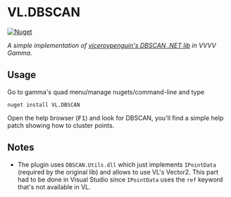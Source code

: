 # VL.DBSCAN

[![Nuget](https://img.shields.io/nuget/v/VL.DBSCAN?style=flat-square)](https://www.nuget.org/packages/VL.DBSCAN)

_A simple implementation of [viceroypenguin's DBSCAN .NET lib](https://github.com/viceroypenguin/DBSCAN) in VVVV Gamma._

## Usage

Go to gamma's quad menu/manage nugets/command-line and type

```
nuget install VL.DBSCAN
```
Open the help browser (<kbd>F1</kbd>) and look for DBSCAN, you'll find a simple help patch showing how to cluster points.

## Notes

- The plugin uses `DBSCAN.Utils.dll` which just implements `IPointData` (required by the original lib) and allows to use VL's Vector2. This part had to be done in Visual Studio since `IPointData` uses the `ref` keyword that's not available in VL.
